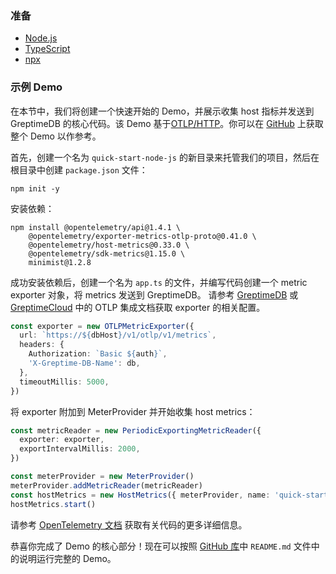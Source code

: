 ### 准备

- [Node.js](https://nodejs.org/en/download)
- [TypeScript](https://www.typescriptlang.org/download)
- [npx](https://www.npmjs.com/package/npx)

### 示例 Demo

在本节中，我们将创建一个快速开始的 Demo，并展示收集 host 指标并发送到 GreptimeDB 的核心代码。该 Demo 基于[OTLP/HTTP](https://opentelemetry.io/)。你可以在 [GitHub](https://github.com/GreptimeCloudStarters/quick-start-node-js) 上获取整个 Demo 以作参考。

首先，创建一个名为 `quick-start-node-js` 的新目录来托管我们的项目，然后在根目录中创建 `package.json` 文件：

```shell
npm init -y
```

安装依赖：

```shell
npm install @opentelemetry/api@1.4.1 \
    @opentelemetry/exporter-metrics-otlp-proto@0.41.0 \
    @opentelemetry/host-metrics@0.33.0 \
    @opentelemetry/sdk-metrics@1.15.0 \
    minimist@1.2.8
```

成功安装依赖后，创建一个名为 `app.ts` 的文件，并编写代码创建一个 metric exporter 对象，将 metrics 发送到 GreptimeDB。
请参考 [GreptimeDB](/user-guide/protocols/opentelemetry.md) 或 [GreptimeCloud](/greptimecloud/integrations/otlp.md) 中的 OTLP 集成文档获取 exporter 的相关配置。

```ts
const exporter = new OTLPMetricExporter({
  url: `https://${dbHost}/v1/otlp/v1/metrics`,
  headers: {
    Authorization: `Basic ${auth}`,
    'X-Greptime-DB-Name': db,
  },
  timeoutMillis: 5000,
})
```

将 exporter 附加到 MeterProvider 并开始收集 host metrics：

```ts
const metricReader = new PeriodicExportingMetricReader({
  exporter: exporter,
  exportIntervalMillis: 2000,
})

const meterProvider = new MeterProvider()
meterProvider.addMetricReader(metricReader)
const hostMetrics = new HostMetrics({ meterProvider, name: 'quick-start-demo-node' })
hostMetrics.start()
```

请参考 [OpenTelemetry 文档](https://opentelemetry.io/docs/instrumentation/js/getting-started/nodejs/) 获取有关代码的更多详细信息。

恭喜你完成了 Demo 的核心部分！现在可以按照 [GitHub 库](https://github.com/GreptimeCloudStarters/quick-start-node-js)中 `README.md` 文件中的说明运行完整的 Demo。
